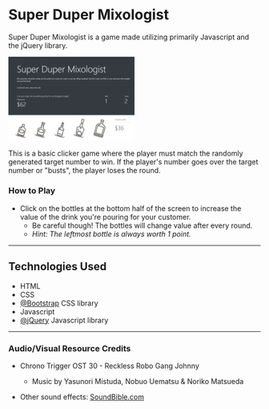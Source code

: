 # Super Duper Mixologist 
Super Duper Mixologist is a game made utilizing primarily Javascript and the jQuery library.

<img src="assets/images/screenshot.PNG" width=50%>

This is a basic clicker game where the player must match the randomly generated target number to win. If the player's number goes over the target number or "busts", the player loses the round.

### How to Play
* Click on the bottles at the bottom half of the screen to increase the value of the drink you're pouring for your customer.
    * Be careful though! The bottles will change value after every round.
    * _Hint: The leftmost bottle is always worth 1 point._

___
## Technologies Used
* HTML
* CSS
* [@Bootstrap](https://getbootstrap.com/) CSS library
* Javascript
* [@jQuery](https://jquery.com/) Javascript library
___
### Audio/Visual Resource Credits
* Chrono Trigger OST 30 - Reckless Robo Gang Johnny
    * Music by Yasunori Mistuda, Nobuo Uematsu & Noriko Matsueda

* Other sound effects: [SoundBible.com](https://soundbible.com)
